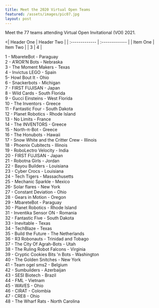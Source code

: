 ```yaml
---
title: Meet the 2020 Virtual Open Teams
featured: /assets/images/pic07.jpg
layout: post
---
```


<p>Meet the 77 teams attending Virtual Open Invitational (VOI) 2021.

<| Header One     | Header Two     |
| :------------- | :------------- |
| Item One       | Item Two       |
| 3              | 4              |
>


1 - MbareteBot - Paraguay
<br>
2 - A’ROR’N Bots - Nebraska
<br>
3 - The Moment Makers - Texas
<br>
4 - Invictus LEGO - Spain
<br>
5- Howl Bout It - Ohio
<br>
6 - Snackerbots - Michigan
<br>
7 - FIRST FUJISAN - Japan
<br>
8 - Wild Cards - South Florida
<br>
9 - Gucci Einsteins - West Florida
<br>
10 - The Inventors - Greece
<br>
11 - Fantastic Four - South Dakota
<br>
12 - Planet Robotics - Rhode Island
<br>
13 - No Limits - France
<br>
14 - The INVENTORS - Greece
<br>
15 - North-π-Bot - Greece
<br>
16 - The Honubots - Hawaii
<br>
17 - Snow White and the Critter Crew - Illinois
<br>
18 - Phoenix Cubitects - Illinois
<br>
19 - RoboLectro Velocity - India
<br>
20 - FIRST FUJISAN - Japan
<br>
21 - Robotna Girls - Jordan
<br>
22 - Bayou Builders - Louisiana
<br>
23 - Cyber Crocs - Louisiana
<br>
24 - Tech Tigers - Massachusetts
<br>
25 - Mechanic Sparkle - Mexico
<br>
26- Solar flares - New York
<br>
27 - Constant Deviation - Ohio
<br>
28 - Gears in Motion - Oregon
<br>
29 - MbareteBot - Paraguay
<br>
30 - Planet Robotics - Rhode Island
<br>
31 - Inventika Sensor ON - Romania
<br>
32 - Fantastic Five - South Dakota
<br>
33 - Inevitable - Texas
<br>
34 - TechBlaze - Texas
<br>
35 - Build the Future - The Netherlands
<br>
36 - R3 Robonauts - Trinidad and Tobago
<br>
37 - The City Of Agrah-Bots - Utah
<br>
38 - The Ruling Robot Falcons - Virginia
<br>
39 - Cryptic Cookies Bits 'n Bots - Washington
<br>
40 - The Golden Snitches - New York
<br>
41 - Team ogel sms2 - Belgium
<br>
42 - Sumbuilders - Azerbaijan
<br>
43 - SESI Biotech - Brazil
<br>
44 - FML - Vietnam
<br>
45 - WAVES - Ohio
<br>
46 - CIRAT - Colombia
<br>
47 - CRE8 - Ohio
<br>
48 - The Wharf Rats - North Carolina
</p>
